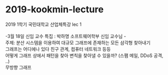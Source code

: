 # 2019-kookmin-lecture
2019 1학기 국민대학교 산업체특강 lec 1 </br>
</br>
-3월 18일 신임 교수 특집 : 박하명 소프트웨어학부 신임 교수님 -
</br>
주제: 분산 시스템을 이용하여 대규모 그래프에 존재하는 모든 삼각형 찾아내기</br>
그래프는 어디에나 있다 친구 관계, 컴퓨터 네트워크 등등</br>
어떻게 그래프 상에서 패턴을 찾아 변칙을 찾아낼 수 있을까? (스팸 메일, DDoS 공격, ..)</br>
무방향 그래프 
